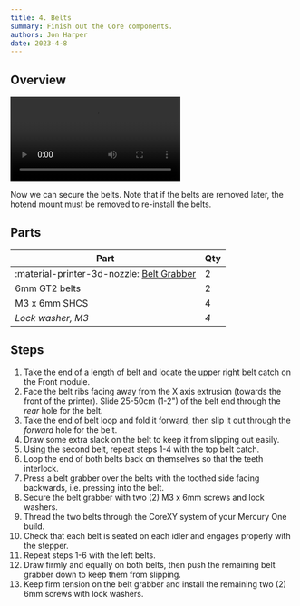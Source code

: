 ```yaml
---
title: 4. Belts
summary: Finish out the Core components.
authors: Jon Harper
date: 2023-4-8
---
```


## Overview

<video controls="">
  <source src="https://jon-harper.github.io/E34M1/assets/vid/belts.mp4" type="video/mp4">
</video>

Now we can secure the belts. Note that if the belts are removed later, the hotend mount must be removed to re-install the belts.

## Parts

| Part | Qty |
|---|---|
| :material-printer-3d-nozzle: [Belt Grabber](../modules/front.md) | 2 |
| 6mm GT2 belts     | 2 |
| M3 x 6mm SHCS     | 4 |
| *Lock washer, M3* | *4* |

## Steps

1. Take the end of a length of belt and locate the upper right belt catch on the Front module.
2. Face the belt ribs facing away from the X axis extrusion (towards the front of the printer). Slide 25-50cm (1-2") of the belt end through the *rear* hole for the belt.
3. Take the end of belt loop and fold it forward, then slip it out through the *forward* hole for the belt.
4. Draw some extra slack on the belt to keep it from slipping out easily.
5. Using the second belt, repeat steps 1-4 with the top belt catch.
6. Loop the end of both belts back on themselves so that the teeth interlock. 
7. Press a belt grabber over the belts with the toothed side facing backwards, i.e. pressing into the belt.
8. Secure the belt grabber with two (2) M3 x 6mm screws and lock washers.
9. Thread the two belts through the CoreXY system of your Mercury One build.
10. Check that each belt is seated on each idler and engages properly with the stepper.
11. Repeat steps 1-6 with the left belts.
12. Draw firmly and equally on both belts, then push the remaining belt grabber down to keep them from slipping.
13. Keep firm tension on the belt grabber and install the remaining two (2) 6mm screws with lock washers.
